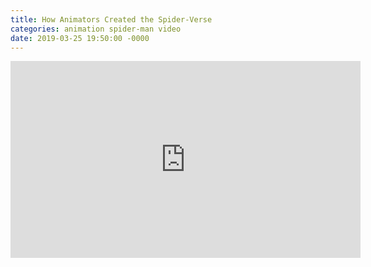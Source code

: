 ```yaml
---
title: How Animators Created the Spider-Verse
categories: animation spider-man video
date: 2019-03-25 19:50:00 -0000
---
```

<div>
<iframe width="560" height="315" src="https://www.youtube-nocookie.com/embed/l-wUKu_V2Lk" frameborder="0" allow="accelerometer; autoplay; encrypted-media; gyroscope; picture-in-picture" allowfullscreen></iframe>
</div>
